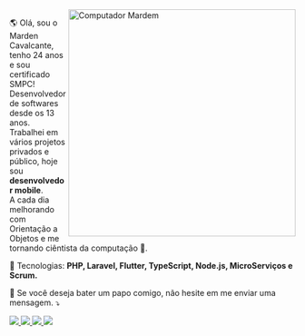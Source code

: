 <img src="https://raw.githubusercontent.com/MicaelliMedeiros/micaellimedeiros/master/image/computer-illustration.png" min-width="400px" max-width="400px" width="400px" align="right" alt="Computador Mardem">

<p align="left"> 
 🌎  Olá, sou o Marden Cavalcante, tenho 24 anos e sou certificado SMPC! Desenvolvedor de softwares desde os 13 anos. Trabalhei em vários projetos privados e público, hoje sou <strong>desenvolvedor mobile</strong>.<br>
  A cada dia melhorando com Orientação a Objetos e me tornando ciêntista da computação 🧐.
</p>

<p align="left">
  💼 Tecnologias: <strong>PHP, Laravel, Flutter, TypeScript, Node.js, MicroServiços e Scrum.</strong>
</p>

<p align="left">
  💌 Se você deseja bater um papo comigo, não hesite em me enviar uma mensagem. ⤵️
</p><p align="left">
  <a href="https://www.instagram.com/cfmarden/" alt="Instagram">
    <img src="https://img.shields.io/badge/-Instagram-1C1C1C?style=for-the-badge&logo=Instagram&logoColor=00FFFF&link=https://www.instagram.com/cfmarden/"/>
  </a>
  
  <a href="https://www.linkedin.com/in/mfcdev/" alt="Linkedin">
    <img src="https://img.shields.io/badge/-Linkedin-1C1C1C?style=for-the-badge&logo=Linkedin&logoColor=00FFFF&link=https://www.linkedin.com/in/mfcdev/"/>
  </a>
   <a href="https://marden.dev/#home" alt="Website">
    <img src="https://img.shields.io/badge/website-000000?style=for-the-badge&logo=About.me&logoColor=white"/>
  </a>
 
  <a href="mailto:main@marden.dev" alt="Gmain">
    <img src=" https://img.shields.io/badge/Gmail-D14836?style=for-the-badge&logo=gmail&logoColor=white"/>
  </a>

</p>

